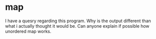 # map
I have a quesry regarding this program.
Why is the output different than what i actually thought it would be.
Can anyone explain if possible how unordered map works.
